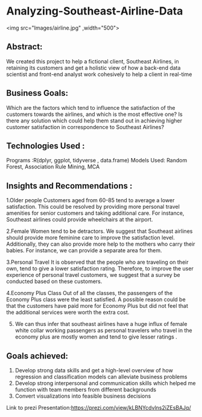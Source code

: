 # Analyzing-Southeast-Airline-Data

  <img src="Images/airline.jpg" ,width="500">
## Abstract: 
We created this project to help a fictional client, Southeast Airlines, in retaining its customers and get a holistic view of how a back-end data scientist and front-end analyst work cohesively to help a client in real-time

## Business Goals:
Which are the factors which tend to influence the satisfaction of the customers towards the airlines, and which is the most effective one?
Is there any solution which could help them stand out in achieving higher customer satisfaction in correspondence to Southeast Airlines?

## Technologies Used : 
Programs :R(dplyr, ggplot, tidyverse , data.frame)
Models Used: Random Forest, Association Rule Mining, MCA  

## Insights and Recommendations :

1.Older people
Customers aged from 60-85 tend to average a lower satisfaction. This could be resolved by providing more personal travel amenities for senior customers and taking additional care. For instance, Southeast airlines could provide wheelchairs at the airport. 

2.Female
Women tend to be detractors. We suggest that Southeast airlines should provide more feminine care to improve the satisfaction level. Additionally, they can also provide more help to the mothers who carry their babies. For instance, we can provide a separate area for them.
     
3.Personal Travel
It is observed that the people who are traveling on their own, tend to give a lower satisfaction rating. Therefore, to improve the user experience of personal travel customers, we suggest that a survey be conducted based on these customers. 

4.Economy Plus Class
Out of all the classes, the passengers of the Economy Plus class were the least satisfied. A possible reason could be that the customers have paid more for Economy Plus but did not feel that the additional services were worth the extra cost.

5. We can thus infer that southeast airlines have a huge influx of female white collar working passengers as personal travelers who travel in the economy plus are mostly women and tend to give lesser ratings . 
   
## Goals achieved: 
1. Develop strong data skills and get a high-level overview of how regression and classification models can alleviate business problems
2. Develop strong interpersonal and communication skills which helped me function with team members from different backgrounds 
3. Convert visualizations into feasible business decisions 

Link to prezi Presentation:https://prezi.com/view/kLBNYcdvlns2iZEsBAJq/
